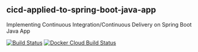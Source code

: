 ## cicd-applied-to-spring-boot-java-app
Implementing Continuous Integration/Continuous Delivery on Spring Boot Java App

[![Build Status](https://travis-ci.com/Ushnesha/cicd-applied-to-spring-boot-java-app.svg?branch=master)](https://travis-ci.com/Ushnesha/cicd-applied-to-spring-boot-java-app)
[![Docker Cloud Build Status](https://img.shields.io/docker/cloud/build/dockerush123/cicd-applied-to-spring-boot-java-app)](https://cloud.docker.com/u/dockerush123/repository/docker/dockerush123/cicd-applied-to-spring-boot-java-app)
